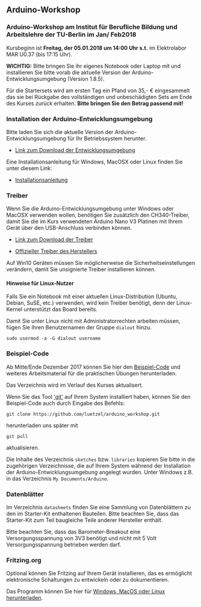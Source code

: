 ## Arduino-Workshop
### Arduino-Workshop am Institut für Berufliche Bildung und Arbeitslehre der TU-Berlin im Jan/ Feb2018

Kursbeginn ist **Freitag, der 05.01.2018 um 14:00 Uhr s.t.** im Elektrolabor MAR U0.37 (bis 17:15 Uhr).

**WICHTIG:** Bitte bringen Sie ihr eigenes Notebook oder Laptop mit und installieren Sie bitte vorab die aktuelle
Version der Arduino-Entwicklungsumgebung (Version 1.8.5).

Für die Startersets wird am ersten Tag ein Pfand von 35,- € eingesammelt das sie bei Rückgabe
des vollständigen und unbeschädigten Sets am Ende des Kurses zurück erhalten. **Bitte bringen Sie den
Betrag passend mit!**

### Installation der Arduino-Entwicklungsumgebung

Bitte laden Sie sich die aktuelle Version der Arduino-Entwicklungsumgebung für Ihr Betriebssystem herunter. 

* [Link zum Download der Entwicklungsumgebung](https://www.arduino.cc/en/Main/Software)

Eine Installationsanleitung für Windows, MacOSX oder Linux finden Sie unter diesem Link:

* [Installationsanleitung](https://www.arduino.cc/en/Guide/HomePage)

### Treiber

Wenn Sie die Arduino-Entwicklungsumgebung unter Windows oder MacOSX verwenden wollen, benötigen Sie
zusätzlich den CH340-Treiber, damit Sie die im Kurs verwendeten Arduino Nano V3 Platinen mit Ihrem
Gerät über den USB-Anschluss verbinden können.

* [Link zum Download der Treiber](https://wiki.wemos.cc/downloads)

* [Offizieller Treiber des Herstellers](http://www.wch.cn/download/CH341SER_EXE.html)

Auf Win10 Geräten müssen Sie möglicherweise die Sicherheitseinstellungen verändern, damit Sie
unsignierte Treiber installieren können.

#### Hinweise für Linux-Nutzer

Falls Sie ein Notebook mit einer aktuellen Linux-Distribution (Ubuntu, Debian, SuSE, etc.) verwenden,
wird kein Treiber benötigt, denn der Linux-Kernel unterstützt das Board bereits.

Damit Sie unter Linux nicht mit Administratorrechten arbeiten müssen, fügen Sie Ihren Benutzernamen der
Gruppe `dialout` hinzu.

`sudo usermod -a -G dialout username`

### Beispiel-Code

Ab Mitte/Ende Dezember 2017 können Sie hier den [Beispiel-Code](https://github.com/luetzel/arduino_workshop/archive/master.zip)
 und weiteres Arbeitsmaterial für die praktischen Übungen herunterladen.

Das Verzeichnis wird im Verlauf des Kurses aktualisert.

Wenn Sie das Tool ['git'](https://git-scm.com/download) auf Ihrem System installiert haben, können Sie den Beispiel-Code auch durch
Eingabe des Befehls:

```
git clone https://github.com/luetzel/arduino_workshop.git
```

herunterladen uns später mit

```
git pull
```

aktualisieren.

Die Inhalte des Verzeichnis `sketches` bzw. `libraries` kopieren Sie bitte in die zugehörigen Verzeichnisse,
die auf Ihrem System während der Installation der  Arduino-Entwicklungsumgebung angelegt wurden.
Unter Windows z.B. in das Verzeichnis `My Documents/Arduino`.

### Datenblätter

Im Verzeichnis `datasheets` finden Sie eine Sammlung von Datenblättern zu den im Starter-Kit enthaltenen
Bauteilen. Bitte beachten Sie, dass das Starter-Kit zum Teil baugleiche Teile anderer Hersteller enthält.

Bitte beachten Sie, dass das Barometer-Breakout eine Versorgungsspannung von 3V3 benötigt und nicht mit 5 Volt
Versorgungsspannung betrieben werden darf.

### Fritzing.org

Optional können Sie Fritzing auf Ihrem Gerät installieren, das es ermöglicht elektronische
Schaltungen zu entwickeln oder zu dokumentieren.

Das Programm können Sie hier für [Windows, MacOS oder Linux herunterladen](http://fritzing.org/download/).
